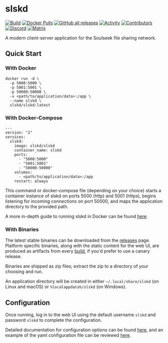 # slskd
[![Build](https://img.shields.io/github/checks-status/slskd/slskd/master?label=build&logo=github)](https://github.com/slskd/slskd/actions/workflows/ci.yml)
[![Docker Pulls](https://img.shields.io/docker/pulls/slskd/slskd?logo=docker)](https://hub.docker.com/r/slskd/slskd)
[![GitHub all releases](https://img.shields.io/github/downloads/slskd/slskd/total?logo=github)](https://github.com/slskd/slskd/releases)
[![Activity](https://img.shields.io/github/commit-activity/m/slskd/slskd?logo=github)](https://github.com/slskd/slskd/pulse)
[![Contributors](https://img.shields.io/github/contributors/slskd/slskd?logo=github)](https://github.com/slskd/slskd/graphs/contributors)
[![Discord](https://img.shields.io/discord/971446666257391616?label=Discord&logo=discord)](https://slskd.org/discord)
[![Matrix](https://img.shields.io/badge/Matrix-%3F%20online-na?logo=matrix&color=brightgreen)](https://slskd.org/matrix)

A modern client-server application for the Soulseek file sharing network.

## Quick Start

### With Docker
```
docker run -d \
  -p 5000:5000 \
  -p 5001:5001 \
  -p 50000:50000 \
  -v <path/to/application/data>:/app \
  --name slskd \
  slskd/slskd:latest
```
### With Docker-Compose

```
---
version: "2"
services:
  slskd:
    image: slskd/slskd
    container_name: slskd
    ports:
      - "5000:5000"
      - "5001:5001"
      - "50000:50000"
    volumes:
      - <path/to/application/data>:/app
    restart: always
```

This command or docker-compose file (depending on your choice) starts a container instance of slskd on ports 5000 (http) and 5001 (https), begins listening for incoming connections on port 50000, and maps the application directory to the provided path.

A more in-depth guide to running slskd in Docker can be found [here](https://github.com/slskd/slskd/blob/master/docs/docker.md).

### With Binaries

The latest stable binaries can be downloaded from the [releases](https://github.com/slskd/slskd/releases) page.  Platform specific binaries, along with the static content for the web UI, are produced as artifacts from every [build](https://github.com/slskd/slskd/actions?query=workflow%3ACI), if you'd prefer to use a canary release.

Binaries are shipped as zip files; extract the zip to a directory of your choosing and run.

An application directory will be created in either `~/.local/share/slskd` (on Linux and macOS) or `%localappdata%/slskd` (on Windows).

## Configuration

Once running, log in to the web UI using the default username `slskd` and password `slskd` to complete the configuration.

Detailed documentation for configuration options can be found [here](https://github.com/slskd/slskd/blob/master/docs/config.md), and an example of the yaml configuration file can be reviewed [here](https://github.com/slskd/slskd/blob/master/config/slskd.example.yml).
